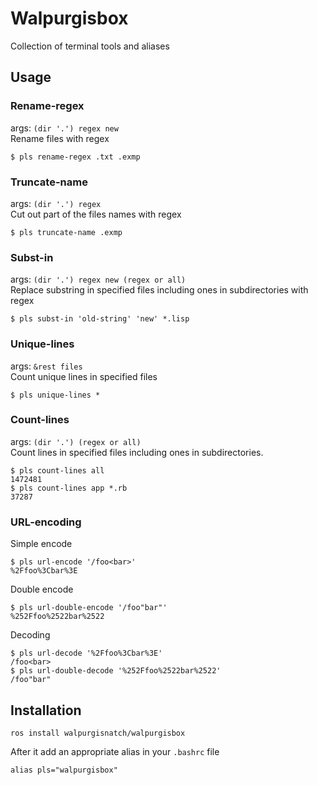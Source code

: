 # Walpurgisbox
Collection of terminal tools and aliases

## Usage

### Rename-regex
args: `(dir '.') regex new`  
Rename files with regex  
```
$ pls rename-regex .txt .exmp 
```

### Truncate-name
args: `(dir '.') regex`  
Cut out part of the files names with regex 
```
$ pls truncate-name .exmp
```

### Subst-in
args: `(dir '.') regex new (regex or all)`  
Replace substring in specified files including ones in subdirectories with regex
```
$ pls subst-in 'old-string' 'new' *.lisp
```

### Unique-lines
args: `&rest files`  
Count unique lines in specified files  
```
$ pls unique-lines *
```

### Count-lines
args: `(dir '.') (regex or all)`  
Count lines in specified files including ones in subdirectories.
```
$ pls count-lines all
1472481
$ pls count-lines app *.rb
37287
```

### URL-encoding
Simple encode
```
$ pls url-encode '/foo<bar>'
%2Ffoo%3Cbar%3E
```
Double encode
```
$ pls url-double-encode '/foo"bar"'
%252Ffoo%2522bar%2522
```
Decoding
```
$ pls url-decode '%2Ffoo%3Cbar%3E'
/foo<bar>
$ pls url-double-decode '%252Ffoo%2522bar%2522'
/foo"bar"
```

## Installation
```
ros install walpurgisnatch/walpurgisbox
```

After it add an appropriate alias in your `.bashrc` file
```
alias pls="walpurgisbox"
```
